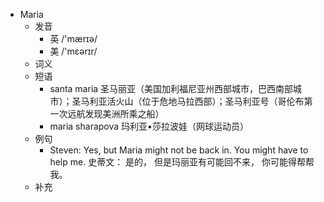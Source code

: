 - Maria
  - 发音
    - 英 /'mærɪə/
    - 美 /'mɛərɪr/
  - 词义
  - 短语
    - santa maria 圣马丽亚（美国加利福尼亚州西部城市，巴西南部城市）；圣马利亚活火山（位于危地马拉西部）；圣马利亚号（哥伦布第一次远航发现美洲所乘之船）
    - maria sharapova 玛利亚•莎拉波娃（网球运动员）
  - 例句
    - Steven: Yes, but Maria might not be back in. You might have to help me. 史蒂文： 是的， 但是玛丽亚有可能回不来， 你可能得帮帮我。
  - 补充